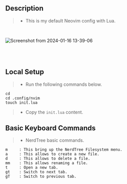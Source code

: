 ## Description
> - This is my default Neovim config with Lua.

<br />

![Screenshot from 2024-01-16 13-39-06](https://github.com/kentlouisetonino/config-neovim-lua/assets/69438999/c7d3e335-674c-4c9f-9b33-fc54e8f9708a)

<br />
<br />



## Local Setup
> - Run the following commands below.

```plaintext
cd
cd .config/nvim
touch init.lua
```

> - Copy the `init.lua` content.


## Basic Keyboard Commands
> - NerdTree basic commands.

```plaintext
m     : This bring up the NerdTree Filesystem menu.
a     : This allows to create a new file.
d     : This allows to delete a file.
mm    : This allows renaming a file.
t     : Open a new tab.
gt    : Switch to next tab.
gT    : Switch to previous tab.
```

